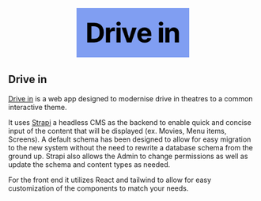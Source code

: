 <p align="center">
 <img height="100px" src="https://github.com/owen-duncan-snobel/driveIn/blob/master/images/drivein.png?raw=true">
</p>
 
 <p align="center"> <h2>Drive in </h2> </p>
 
 
[Drive in](https://driveinfrontend.herokuapp.com) is a web app designed to modernise drive in theatres to a common interactive theme.

 It uses [Strapi](https://github.com/strapi/strapi) a headless CMS as the backend to enable quick and concise input of the content that will be displayed (ex. Movies, Menu items, Screens). A default schema has been designed to allow for easy migration to the new system without the need to rewrite a database schema from the ground up. Strapi also allows the Admin to change permissions as well as update the schema and content types as needed. 

For the front end it utilizes React and tailwind to allow for easy customization of the components to match your needs.


